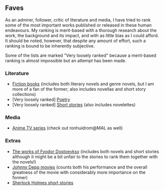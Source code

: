 ## Faves

As an admirer, follower, critic of literature and media, I have tried to rank some of the most important works published or released in these human endeavours. My ranking is merit-based with a thorough research about the work, the background and its impact, and with as little bias as I could afford. It should be noted, however, that despite any amount of effort, such a ranking is bound to be inherently subjective.

Some of the lists are marked "Very loosely ranked" because a merit-based ranking is almost impossible but an attempt has been made.

### Literature

- [Fiction books](Literature/fiction-books.csv) (includes both literary novels and genre novels, but I am more of a fan of the former; also includes novellas and short story collections)
- [Very loosely ranked] [Poetry](Literature/poetry.csv)
- [Very loosely ranked] [Short stories](Literature/short-stories.csv) (also includes novelettes)

### Media

- [Anime TV series](Media/anime-tv-series.csv) (check out ronhuidrom@MAL as well)

### Extras

- [The works of Fyodor Dostoevksy](Extras/Dostoevsky-works.csv) (includes both novels and short stories although it might be a bit unfair to the stories to rank them together with the novels!)
- [Johnny Depp movies](Extras/Depp-movies.csv) (counts both his performance and the overall greatness of the movie with considerably more importance on the former)
- [Sherlock Holmes short stories](Extras/Sherlock-Holmes-short-stories.csv)